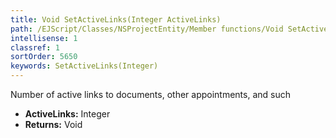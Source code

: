 ```yaml
---
title: Void SetActiveLinks(Integer ActiveLinks)
path: /EJScript/Classes/NSProjectEntity/Member functions/Void SetActiveLinks(Integer p_0)
intellisense: 1
classref: 1
sortOrder: 5650
keywords: SetActiveLinks(Integer)
---
```



Number of active links to documents, other appointments, and such



* **ActiveLinks:** Integer
* **Returns:** Void


